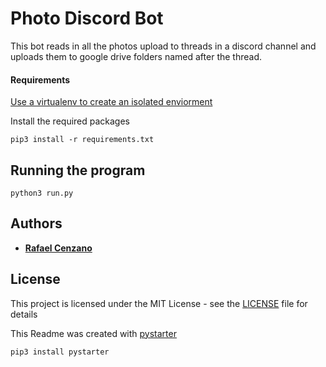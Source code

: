 # Photo Discord Bot

This bot reads in all the photos upload to threads in a discord channel and uploads them to google drive folders named after the thread.

#### Requirements

[Use a virtualenv to create an isolated enviorment](https://virtualenv.pypa.io/en/latest/)

Install the required packages

```
pip3 install -r requirements.txt
```

## Running the program

```
python3 run.py
```

## Authors

* [**Rafael Cenzano**](https://github.com/RafaelCenzano)

## License

This project is licensed under the MIT License - see the [LICENSE](LICENSE) file for details


This Readme was created with [pystarter](https://github.com/RafaelCenzano/PyStarter)

```
pip3 install pystarter
```
